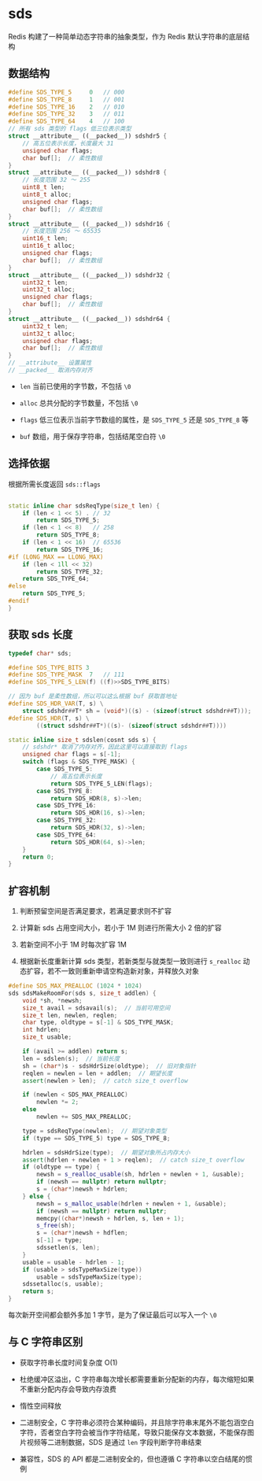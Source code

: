 # sds

Redis 构建了一种简单动态字符串的抽象类型，作为 Redis 默认字符串的底层结构

## 数据结构

```cpp
#define SDS_TYPE_5     0   // 000
#define SDS_TYPE_8     1   // 001
#define SDS_TYPE_16    2   // 010
#define SDS_TYPE_32    3   // 011
#define SDS_TYPE_64    4   // 100
// 所有 sds 类型的 flags 低三位表示类型
struct __attribute__ ((__packed__)) sdshdr5 {
    // 高五位表示长度，长度最大 31
    unsigned char flags;
    char buf[];  // 柔性数组
}
struct __attribute__ ((__packed__)) sdshdr8 {
    // 长度范围 32 ～ 255
    uint8_t len;
    uint8_t alloc;
    unsigned char flags;
    char buf[];  // 柔性数组
}
struct __attribute__ ((__packed__)) sdshdr16 {
    // 长度范围 256 ～ 65535
    uint16_t len;
    uint16_t alloc;
    unsigned char flags;
    char buf[];  // 柔性数组
}
struct __attribute__ ((__packed__)) sdshdr32 {
    uint32_t len;
    uint32_t alloc;
    unsigned char flags;
    char buf[];  // 柔性数组
}
struct __attribute__ ((__packed__)) sdshdr64 {
    uint32_t len;
    uint32_t alloc;
    unsigned char flags;
    char buf[];  // 柔性数组
}
// __attribute__ 设置属性
// __packed__ 取消内存对齐
```

- `len` 当前已使用的字节数，不包括 `\0`

- `alloc` 总共分配的字节数量，不包括 `\0`

- `flags` 低三位表示当前字节数组的属性，是 `SDS_TYPE_5` 还是 `SDS_TYPE_8` 等

- `buf` 数组，用于保存字符串，包括结尾空白符 `\0`

## 选择依据

根据所需长度返回 `sds::flags`

```cpp

static inline char sdsReqType(size_t len) {
    if (len < 1 << 5) . // 32
        return SDS_TYPE_5;
    if (len < 1 << 8)   // 258
        return SDS_TYPE_8;
    if (len < 1 << 16)  // 65536
        return SDS_TYPE_16;
#if (LONG_MAX == LLONG_MAX)
    if (len < 1ll << 32)
        return SDS_TYPE_32;
    return SDS_TYPE_64;
#else
    return SDS_TYPE_5;
#endif
}
```

## 获取 sds 长度

```cpp
typedef char* sds;

#define SDS_TYPE_BITS 3
#define SDS_TYPE_MASK  7   // 111
#define SDS_TYPE_5_LEN(f) ((f)>>SDS_TYPE_BITS)

// 因为 buf 是柔性数组，所以可以这么根据 buf 获取首地址
#define SDS_HDR_VAR(T, s) \
    struct sdshdr##T* sh = (void*)((s) - (sizeof(struct sdshdr##T)));
#define SDS_HDR(T, s) \
        ((struct sdshdr##T*)((s)- (sizeof(struct sdshdr##T))))

static inline size_t sdslen(cosnt sds s) {
    // sdshdr* 取消了内存对齐，因此这里可以直接取到 flags
    unsigned char flags = s[-1];
    switch (flags & SDS_TYPE_MASK) {
        case SDS_TYPE_5:
            // 高五位表示长度
            return SDS_TYPE_5_LEN(flags);
        case SDS_TYPE_8:
            return SDS_HDR(8, s)->len;
        case SDS_TYPE_16:
            return SDS_HDR(16, s)->len;
        case SDS_TYPE_32:
            return SDS_HDR(32, s)->len;
        case SDS_TYPE_64:
            return SDS_HDR(64, s)->len;
    }
    return 0;
}
```

## 扩容机制

1. 判断预留空间是否满足要求，若满足要求则不扩容

2. 计算新 sds 占用空间大小，若小于 1M 则进行所需大小 2 倍的扩容

3. 若新空间不小于 1M 时每次扩容 1M

4. 根据新长度重新计算 sds 类型，若新类型与就类型一致则进行 `s_realloc` 动态扩容，若不一致则重新申请空构造新对象，并释放久对象

```cpp
#define SDS_MAX_PREALLOC (1024 * 1024)
sds sdsMakeRoomFor(sds s, size_t addlen) {
    void *sh, *newsh;
    size_t avail = sdsavail(s);  // 当前可用空间
    size_t len, newlen, reqlen;
    char type, oldtype = s[-1] & SDS_TYPE_MASK;
    int hdrlen;
    size_t usable;

    if (avail >= addlen) return s;
    len = sdslen(s);  // 当前长度
    sh = (char*)s - sdsHdrSize(oldtype);  // 旧对象指针
    reqlen = newlen = len + addlen;  // 期望长度
    assert(newlen > len);  // catch size_t overflow

    if (newlen < SDS_MAX_PREALLOC)
        newlen *= 2;
    else
        newlen += SDS_MAX_PREALLOC;

    type = sdsReqType(newlen);  // 期望对象类型
    if (type == SDS_TYPE_5) type = SDS_TYPE_8;

    hdrlen = sdsHdrSize(type);  // 期望对象所占内存大小
    assert(hdrlen + newlen + 1 > reqlen);  // catch size_t overflow
    if (oldtype == type) {
        newsh = s_realloc_usable(sh, hdrlen + newlen + 1, &usable);
        if (newsh == nullptr) return nullptr;
        s = (char*)newsh + hdrlen;
    } else {
        newsh = s_malloc_usable(hdrlen + newlen + 1, &usable);
        if (newsh == nullptr) return nullptr;
        memcpy((char*)newsh + hdrlen, s, len + 1);
        s_free(sh);
        s = (char*)newsh + hdflen;
        s[-1] = type;
        sdssetlen(s, len);
    }
    usable = usable - hdrlen - 1;
    if (usable > sdsTypeMaxSize(type))
        usable = sdsTypeMaxSize(type);
    sdssetalloc(s, usable);
    return s;
}
```

每次新开空间都会额外多加 1 字节，是为了保证最后可以写入一个 `\0`

## 与 C 字符串区别

- 获取字符串长度时间复杂度 O(1)

- 杜绝缓冲区溢出，C 字符串每次增长都需要重新分配新的内存，每次缩短如果不重新分配内存会导致内存浪费

- 惰性空间释放

- 二进制安全，C 字符串必须符合某种编码，并且除字符串末尾外不能包涵空白字符，否者空白字符会被当作字符结尾，导致只能保存文本数据，不能保存图片视频等二进制数据，SDS 是通过 `len` 字段判断字符串结束

- 兼容性，SDS 的 API 都是二进制安全的，但也遵循 C 字符串以空白结尾的惯例